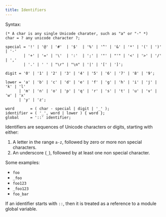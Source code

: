 ```yaml
---
title: Identifiers
---
```


Syntax:

```ebnf
(* A char is any single Unicode charater, such as "a" or "-" *)
char = ? any unicode character ?;

special = '!' | '@' | '#'  | '$'  | '%' | '^' | '&' | '*' | '(' | ')' | '-'
        | '+' | '=' | '\'  | ':'  | ';' | '"' | "'" | '<' | '>' | '/' | ','
        | '.' | ' ' | "\r" | "\n" | '|' | '[' | ']';

digit = '0' | '1' | '2' | '3' | '4' | '5' | '6' | '7' | '8' | '9';

lower = 'a' | 'b' | 'c' | 'd' | 'e' | 'f' | 'g' | 'h' | 'i' | 'j' | 'k' | 'l'
      | 'm' | 'n' | 'o' | 'p' | 'q' | 'r' | 's' | 't' | 'u' | 'v' | 'w' | 'x'
      | 'y' | 'z';

word       = ( char - special | digit | '_' );
identifier = ( '_', word | lower ) { word };
global     = '::' identifier;
```

Identifiers are sequences of Unicode characters or digits, starting with
either:

1. A letter in the range `a-z`, followed by zero or more non special characters.
1. An underscore (`_`), followed by at least one non special character.

Some examples:

* `foo`
* `_foo`
* `foo123`
* `_foo123`
* `foo_bar`

If an identifier starts with `::`, then it is treated as a reference to a module
global variable.
